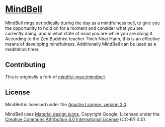 # [MindBell](https://github.com/udamken/mindbell/wiki)

MindBell rings periodically during the day as a mindfulness bell, to give you the opportunity to hold on for a moment and consider what you are currently doing, and in what state of mind you are while you are doing it. According to the Zen Buddhist teacher Thich Nhat Hanh, this is an effective means of developing mindfulness. Additionally MindBell can be used as a meditation timer.

## Contributing

This is originally a fork of [mindful-marc/mindbell](https://github.com/mindful-marc/mindbell).

## License

MindBell is licensed under the [Apache License, version 2.0](http://www.apache.org/licenses/).

MindBell uses [Material design icons](https://design.google.com/icons/),
Copyright Google,
Licensed under the [Creative Commons Attribution 4.0 International License</a> (CC-BY 4.0)](http://creativecommons.org/licenses/by/4.0/).
